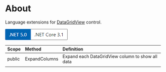 ﻿# About

Language extensions for [DataGridView](https://docs.microsoft.com/en-us/dotnet/api/system.windows.forms.datagridview?view=net-5.0) control.

![version](../assets/Versions.png)

|Scope|Method   |Definition   |
| :---         |  :---  | :--- |
|public|ExpandColumns    | Expand each DataGridView column to show all data  |
| |


